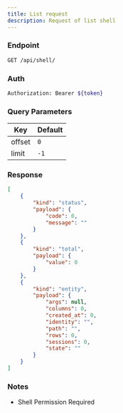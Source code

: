 ```yaml
---
title: List request
description: Request of list shell
---
```


### Endpoint

```bash
GET /api/shell/
```

### Auth

```bash
Authorization: Bearer ${token}
```

### Query Parameters

| Key | Default |
|-----|---------|
| offset | `0` |
| limit | `-1` |

### Response

```json [Json]
[
    {
        "kind": "status",
        "payload": {
            "code": 0,
            "message": ""
        }
    },
    {
        "kind": "total",
        "payload": {
            "value": 0
        }
    },
    {
        "kind": "entity",
        "payload": {
            "args": null,
            "columns": 0,
            "created_at": 0,
            "identity": "",
            "path": "",
            "rows": 0,
            "sessions": 0,
            "state": ""
        }
    }
]
```

### Notes

- Shell Permission Required
